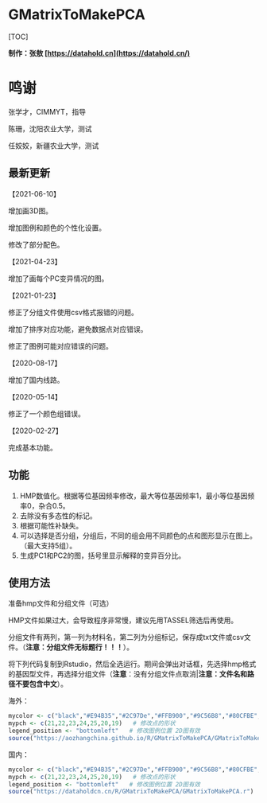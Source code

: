 # GMatrixToMakePCA

 

[TOC]

**制作：张敖 [https://datahold.cn](https://datahold.cn/)** 

# 鸣谢

张学才，CIMMYT，指导

陈珊，沈阳农业大学，测试

任姣姣，新疆农业大学，测试

## 最新更新

【2021-06-10】

增加画3D图。

增加图例和颜色的个性化设置。

修改了部分配色。

【2021-04-23】

增加了画每个PC变异情况的图。

【2021-01-23】

修正了分组文件使用csv格式报错的问题。

增加了排序对应功能，避免数据点对应错误。

修正了图例可能对应错误的问题。

【2020-08-17】

增加了国内线路。

【2020-05-14】

修正了一个颜色组错误。

【2020-02-27】

完成基本功能。

## 功能

1. HMP数值化。根据等位基因频率修改，最大等位基因频率1，最小等位基因频率0，杂合0.5。
2. 去除没有多态性的标记。
3. 根据可能性补缺失。
4. 可以选择是否分组，分组后，不同的组会用不同颜色的点和图形显示在图上。（最大支持5组）。
5. 生成PC1和PC2的图，括号里显示解释的变异百分比。

## 使用方法

准备hmp文件和分组文件（可选）

HMP文件如果过大，会导致程序非常慢，建议先用TASSEL筛选后再使用。

分组文件有两列，第一列为材料名，第二列为分组标记，保存成txt文件或csv文件。（**注意：分组文件无标题行！！！**）。

将下列代码复制到Rstudio，然后全选运行。期间会弹出对话框，先选择hmp格式的基因型文件，再选择分组文件（**注意**：没有分组文件点取消|**注意：文件名和路径不要包含中文**）。

海外：

```R
mycolor <- c("black","#E94B35","#2C97De","#FFB900","#9C56B8","#80CFBE","#357E94")   # 修改分组颜色
mypch <- c(21,22,23,24,25,20,19)   # 修改点的形状
legend_position <- "bottomleft"   # 修改图例位置 2D图有效
source("https://aozhangchina.github.io/R/GMatrixToMakePCA/GMatrixToMakePCA.r")   # 加载程序文件，需要联网
```

国内：

```R
mycolor <- c("black","#E94B35","#2C97De","#FFB900","#9C56B8","#80CFBE","#357E94")   # 修改分组颜色
mypch <- c(21,22,23,24,25,20,19)   # 修改点的形状
legend_position <- "bottomleft"   # 修改图例位置 2D图有效
source("https://dataholdcn.cn/R/GMatrixToMakePCA/GMatrixToMakePCA.r")   # 加载程序文件，需要联网
```

